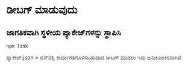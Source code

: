 # ಡೀಬಗ್ ಮಾಡುವುದು

## ಜಾಗತಿಕವಾಗಿ ಸ್ಥಳೀಯ ಪ್ಯಾಕೇಜ್‌ಗಳನ್ನು ಸ್ಥಾಪಿಸಿ

`npm link`

ಪ್ಯಾಕೇಜ್.json > ಬಿನ್‌ನಲ್ಲಿ ಕಾರ್ಯಗತಗೊಳಿಸಬಹುದಾದ ಡೀಬಗ್ ಮಾಡಲು ಇದು ಅನುಕೂಲಕರವಾಗಿದೆ